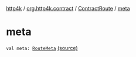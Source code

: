 [http4k](../../index.md) / [org.http4k.contract](../index.md) / [ContractRoute](index.md) / [meta](./meta.md)

# meta

`val meta: `[`RouteMeta`](../-route-meta/index.md) [(source)](https://github.com/http4k/http4k/blob/master/http4k-contract/src/main/kotlin/org/http4k/contract/ContractRoute.kt#L19)